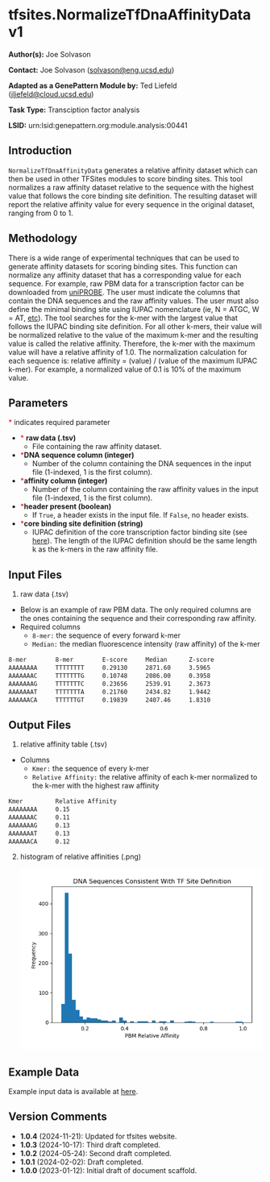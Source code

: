 # tfsites.NormalizeTfDnaAffinityData v1

**Author(s):** Joe Solvason

**Contact:** Joe Solvason (solvason@eng.ucsd.edu)

**Adapted as a GenePattern Module by:** Ted Liefeld (jliefeld@cloud.ucsd.edu)

**Task Type:** Transciption factor analysis

**LSID:**  urn:lsid:genepattern.org:module.analysis:00441


## Introduction

`NormalizeTfDnaAffinityData` generates a relative affinity dataset which can then be used in other TFSites modules to score binding sites. This tool normalizes a raw affinity dataset relative to the sequence with the highest value that follows the core binding site definition. The resulting dataset will report the relative affinity value for every sequence in the original dataset, ranging from 0 to 1. 

## Methodology

There is a wide range of experimental techniques that can be used to generate affinity datasets for scoring binding sites. This function can normalize any affinity dataset that has a corresponding value for each sequence. For example, raw PBM data for a transcription factor can be downloaded from [uniPROBE](http://the_brain.bwh.harvard.edu/uniprobe/). The user must indicate the columns that contain the DNA sequences and the raw affinity values. The user must also define the minimal binding site using IUPAC nomenclature (ie, N = ATGC, W = AT, [etc](https://genome.ucsc.edu/goldenPath/help/iupac.html)). The tool searches for the k-mer with the largest value that follows the IUPAC binding site definition. For all other k-mers, their value will be normalized relative to the value of the maximum k-mer and the resulting value is called the relative affinity. Therefore, the k-mer with the maximum value will have a relative affinity of 1.0. The normalization calculation for each sequence is: relative affinity = (value) / (value of the maximum IUPAC k-mer). For example, a normalized value of 0.1 is 10% of the maximum value.

## Parameters

<span style="color: red;">*</span> indicates required parameter

- <span style="color: red;">*</span> **raw data (.tsv)** 
    - File containing the raw affinity dataset. 
- <span style="color: red;">*</span>**DNA sequence column (integer)**
    - Number of the column containing the DNA sequences in the input file (1-indexed, 1 is the first column).
- <span style="color: red;">*</span>**affinity column (integer)**
    - Number of the column containing the raw affinity values in the input file (1-indexed, 1 is the first column).
- <span style="color: red;">*</span>**header present (boolean)**
    - If `True`, a header exists in the input file. If `False`, no header exists.
- <span style="color: red;">*</span>**core binding site definition (string)**
    - IUPAC definition of the core transcription factor binding site (see [here](https://www.bioinformatics.org/sms/iupac.html)). The length of the IUPAC definition should be the same length k as the k-mers in the raw affinity file.


## Input Files

1.  raw data (.tsv)
- Below is an example of raw PBM data. The only required columns are the ones containing the sequence and their corresponding raw affinity.
- Required columns
  - `8-mer:` the sequence of every forward k-mer
  - `Median:` the median fluorescence intensity (raw affinity) of the k-mer

```
8-mer        8-mer        E-score     Median      Z-score
AAAAAAAA     TTTTTTTT     0.29130     2871.60     3.5965
AAAAAAAC     TTTTTTTG     0.10748     2086.00     0.3958
AAAAAAAG     TTTTTTTC     0.23656     2539.91     2.3673
AAAAAAAT     TTTTTTTA     0.21760     2434.82     1.9442
AAAAAACA     TTTTTTGT     0.19839     2407.46     1.8310
```
       
## Output Files

1. relative affinity table (.tsv)
- Columns
  - `Kmer:` the sequence of every k-mer
  - `Relative Affinity:` the relative affinity of each k-mer normalized to the k-mer with the highest raw affinity 

```
Kmer         Relative Affinity
AAAAAAAA     0.15
AAAAAAAC     0.11
AAAAAAAG     0.13
AAAAAAAT     0.13
AAAAAACA     0.12
```

2. histogram of relative affinities (.png) 

   <img src="./01-output_relative-aff-histogram_site=NNGGAWNN_max=ACTTCCGG.png"/>
    
  
## Example Data

Example input data is available at [here](https://github.com/genepattern/tfsites.DefineTfBindingSitesFromPBM/tree/develop/data).
    
    
## Version Comments

- **1.0.4** (2024-11-21): Updated for tfsites website.
- **1.0.3** (2024-10-17): Third draft completed.
- **1.0.2** (2024-05-24): Second draft completed.
- **1.0.1** (2024-02-02): Draft completed.
- **1.0.0** (2023-01-12): Initial draft of document scaffold.
